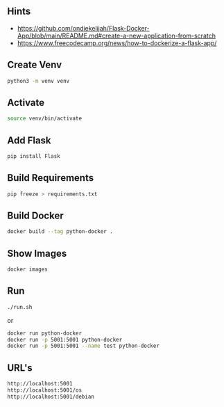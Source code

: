 ## Hints
* https://github.com/ondiekelijah/Flask-Docker-App/blob/main/README.md#create-a-new-application-from-scratch
* https://www.freecodecamp.org/news/how-to-dockerize-a-flask-app/

## Create Venv
```.sh
python3 -m venv venv
```

## Activate
```.sh
source venv/bin/activate
```

## Add Flask
```.sh
pip install Flask
```

## Build Requirements
```.sh
pip freeze > requirements.txt
```

## Build Docker
```.sh
docker build --tag python-docker .
```

## Show Images
```.sh
docker images
```

## Run
```.sh
./run.sh
```
or
```.sh
docker run python-docker
docker run -p 5001:5001 python-docker
docker run -p 5001:5001 --name test python-docker
``````
## URL's
```.sh
http://localhost:5001
http://localhost:5001/os
http://localhost:5001/debian
```